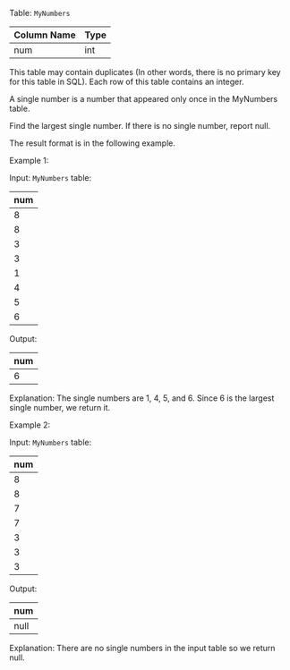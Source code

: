 Table: `MyNumbers`

| Column Name | Type |
|-------------|------|
| num         | int  |

This table may contain duplicates (In other words, there is no primary key for this table in SQL).
Each row of this table contains an integer.

A single number is a number that appeared only once in the MyNumbers table.

Find the largest single number. If there is no single number, report null.

The result format is in the following example.

Example 1:

Input: 
`MyNumbers` table:

| num |
|-----|
| 8   |
| 8   |
| 3   |
| 3   |
| 1   |
| 4   |
| 5   |
| 6   |

Output: 

| num |
|-----|
| 6   |

Explanation: The single numbers are 1, 4, 5, and 6.
Since 6 is the largest single number, we return it.

Example 2:

Input: 
`MyNumbers` table:

| num |
|-----|
| 8   |
| 8   |
| 7   |
| 7   |
| 3   |
| 3   |
| 3   |

Output: 

| num  |
|------|
| null |

Explanation: There are no single numbers in the input table so we return null.